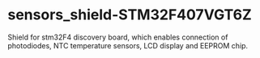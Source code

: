 # sensors_shield-STM32F407VGT6Z
Shield for stm32F4 discovery board, which enables connection of photodiodes, NTC temperature sensors, LCD display and EEPROM chip.

